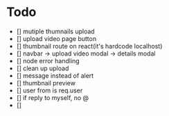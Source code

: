 # Todo

- [] mutiple thumnails upload
- [] upload video page button
- [] thumbnail route on react(it's hardcode localhost)
- [] navbar -> upload video modal -> details modal
- [] node error handling
- [] clean up upload
- [] message instead of alert
- [] thumbnail preview
- [] user from is req.user
- [] if reply to myself, no @
- [] 